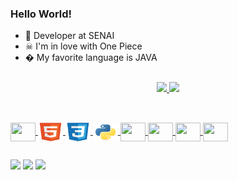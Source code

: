 ### Hello World!

- 🤖 Developer at SENAI
- ☠  I'm in love with One Piece
- �  My favorite language is JAVA
##
<div align="center">
  <a href="https://github.com/LukasVenancio">
  <img height="180em" src="https://github-readme-stats.vercel.app/api?username=LukasVenancio&show_icons=true&theme=graywhite&include_all_commits=true&count_private=true"/>
  <img height="180em" src="https://github-readme-stats.vercel.app/api/top-langs/?username=LukasVenancio&layout=compact&langs_count=7&theme=graywhite"/>
</div>

  ## 
  
  <div style="display: inline_block"><br>
     <img align="center" height="30" width="40" 
  src="https://cdn.jsdelivr.net/gh/devicons/devicon/icons/java/java-original.svg" />
   <imgalign="center"height="30"width="40"src="https://raw.githubusercontent.com/devicons/devicon/master/icons/javascript/javascript-plain.svg">
  <img align="center" height="30" width="40" 
       src="https://raw.githubusercontent.com/devicons/devicon/master/icons/html5/html5-original.svg">
  <img align="center" height="30" width="40" src="https://raw.githubusercontent.com/devicons/devicon/master/icons/css3/css3-original.svg">
  <img align="center" height="30" width="40"                                                     src="https://raw.githubusercontent.com/devicons/devicon/master/icons/python/python-original.svg">
    <img align="center" height="30" width="40"
src="https://cdn.jsdelivr.net/gh/devicons/devicon/icons/kotlin/kotlin-original.svg" />
    <img align="center" height="30" width="40"
src="https://cdn.jsdelivr.net/gh/devicons/devicon/icons/mysql/mysql-original.svg" />
    <img align="center" height="30" width="40" 
         src="https://cdn.jsdelivr.net/gh/devicons/devicon/icons/php/php-original.svg" />
     <img align="center" height="30" width="40"
          src="https://cdn.jsdelivr.net/gh/devicons/devicon/icons/linux/linux-original.svg" />
</div>
    
##
    
<div> 
  <a href="https://www.instagram.com/lukass.venancio/" target="_blank"><img src="https://img.shields.io/badge/-Instagram-%23E4405F?style=for-the-badge&logo=instagram&logoColor=white" target="_blank"></a>
  <a href = "mailto:lukassvenancio022@gmail.com"><img src="https://img.shields.io/badge/-Gmail-%23333?style=for-the-badge&logo=gmail&logoColor=white" target="_blank"></a>
  <a href="https://www.linkedin.com/in/lukas-venancio-75789820b/" target="_blank"><img src="https://img.shields.io/badge/-LinkedIn-%230077B5?style=for-the-badge&logo=linkedin&logoColor=white" target="_blank"></a> 
 
</div>    
